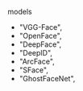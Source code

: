 models
-    "VGG-Face",
-    "OpenFace",
-    "DeepFace",
-    "DeepID",
-    "ArcFace",
-    "SFace",
-    "GhostFaceNet",
